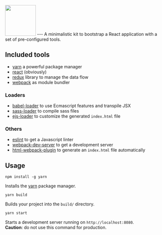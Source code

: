 <img src="http://i.imgur.com/b5Ole4s.png" height="100" />
---
A minimalistic kit to bootstrap a React application with a set of pre-configured tools.

## Included tools
- [yarn]() a powerful package manager
- [react]() (obviously)
- [redux]() library to manage the data flow
- [webpack](https://webpack.github.io/docs/) as module bundler

### Loaders
- [babel-loader](https://github.com/babel/babel-loader) to use Ecmascript features and transpile JSX
- [sass-loader](https://github.com/jtangelder/sass-loader) to compile sass files
- [ejs-loader](https://github.com/okonet/ejs-loader) to customize the generated `index.html` file

### Others
- [eslint](http://eslint.org/) to get a Javascript linter
- [webpack-dev-server](https://webpack.github.io/docs/webpack-dev-server.html) to get a development server
- [html-webpack-plugin](https://github.com/ampedandwired/html-webpack-plugin) to generate an `index.html` file automatically

## Usage
```
npm install -g yarn
```
Installs the [yarn]() package manager.

```
yarn build
```
Builds your project into the `build/` directory.

```
yarn start
```
Starts a development server running on `http://localhost:8080`.  
**Caution**: do not use this command for production.




